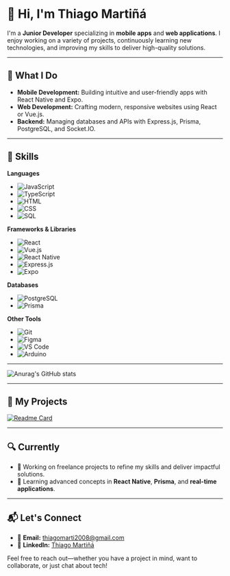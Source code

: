 # 👋 Hi, I'm Thiago Martiñá  

I'm a **Junior Developer** specializing in **mobile apps** and **web applications**. I enjoy working on a variety of projects, continuously learning new technologies, and improving my skills to deliver high-quality solutions.

---

## 🌟 What I Do  
- **Mobile Development:** Building intuitive and user-friendly apps with React Native and Expo.  
- **Web Development:** Crafting modern, responsive websites using React or Vue.js.  
- **Backend:** Managing databases and APIs with Express.js, Prisma, PostgreSQL, and Socket.IO.  

---

## 🚀 Skills  

**Languages** 
- ![JavaScript](https://img.shields.io/badge/-JavaScript-F7DF1E?style=flat-square&logo=javascript&logoColor=black)  
- ![TypeScript](https://img.shields.io/badge/-TypeScript-3178C6?style=flat-square&logo=typescript&logoColor=white)  
- ![HTML](https://img.shields.io/badge/-HTML-E34F26?style=flat-square&logo=html5&logoColor=white)  
- ![CSS](https://img.shields.io/badge/-CSS-1572B6?style=flat-square&logo=css3&logoColor=white)  
- ![SQL](https://img.shields.io/badge/-SQL-336791?style=flat-square&logo=postgresql&logoColor=white)  

**Frameworks & Libraries** 
- ![React](https://img.shields.io/badge/-React-61DAFB?style=flat-square&logo=react&logoColor=black)  
- ![Vue.js](https://img.shields.io/badge/-Vue.js-4FC08D?style=flat-square&logo=vue.js&logoColor=white)  
- ![React Native](https://img.shields.io/badge/-React_Native-61DAFB?style=flat-square&logo=react&logoColor=black)  
- ![Express.js](https://img.shields.io/badge/-Express.js-000000?style=flat-square&logo=express&logoColor=white)  
- ![Expo](https://img.shields.io/badge/-Expo-000020?style=flat-square&logo=expo&logoColor=white)  

**Databases**
- ![PostgreSQL](https://img.shields.io/badge/-PostgreSQL-336791?style=flat-square&logo=postgresql&logoColor=white)  
- ![Prisma](https://img.shields.io/badge/-Prisma-2D3748?style=flat-square&logo=prisma&logoColor=white)  

**Other Tools**
- ![Git](https://img.shields.io/badge/-Git-F05032?style=flat-square&logo=git&logoColor=white)  
- ![Figma](https://img.shields.io/badge/-Figma-F24E1E?style=flat-square&logo=figma&logoColor=white)  
- ![VS Code](https://img.shields.io/badge/-VS%20Code-007ACC?style=flat-square&logo=visual-studio-code&logoColor=white)  
- ![Arduino](https://img.shields.io/badge/-Arduino-00979D?style=flat-square&logo=arduino&logoColor=white)  


---

![Anurag's GitHub stats](https://github-readme-stats.vercel.app/api?username=thiagomarti&show_icons=true&theme=tokyonight)

---

## 🚀 My Projects  

[![Readme Card](https://github-readme-stats.vercel.app/api/pin/?username=matuqqq&repo=HardStack&theme=radical)](https://github.com/matuqqq/HardStack)

---

## 🔍 Currently  
- 💼 Working on freelance projects to refine my skills and deliver impactful solutions.  
- 🌱 Learning advanced concepts in **React Native**, **Prisma**, and **real-time applications**.  

---

## 📬 Let's Connect  
- 📧 **Email:** [thiagomarti2008@gmail.com](mailto:thiagomarti2008@gmail.com)  
- 💼 **LinkedIn:** [Thiago Martiñá](https://www.linkedin.com/in/thiago-martiñá-369897254)  

Feel free to reach out—whether you have a project in mind, want to collaborate, or just chat about tech!  
